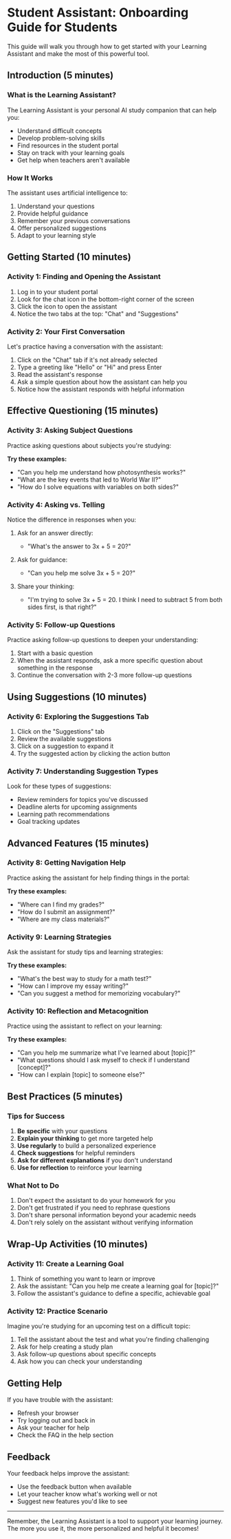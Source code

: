 # Student Assistant: Onboarding Guide for Students

This guide will walk you through how to get started with your Learning Assistant and make the most of this powerful tool.

## Introduction (5 minutes)

### What is the Learning Assistant?

The Learning Assistant is your personal AI study companion that can help you:
- Understand difficult concepts
- Develop problem-solving skills
- Find resources in the student portal
- Stay on track with your learning goals
- Get help when teachers aren't available

### How It Works

The assistant uses artificial intelligence to:
1. Understand your questions
2. Provide helpful guidance
3. Remember your previous conversations
4. Offer personalized suggestions
5. Adapt to your learning style

## Getting Started (10 minutes)

### Activity 1: Finding and Opening the Assistant

1. Log in to your student portal
2. Look for the chat icon in the bottom-right corner of the screen
3. Click the icon to open the assistant
4. Notice the two tabs at the top: "Chat" and "Suggestions"

### Activity 2: Your First Conversation

Let's practice having a conversation with the assistant:

1. Click on the "Chat" tab if it's not already selected
2. Type a greeting like "Hello" or "Hi" and press Enter
3. Read the assistant's response
4. Ask a simple question about how the assistant can help you
5. Notice how the assistant responds with helpful information

## Effective Questioning (15 minutes)

### Activity 3: Asking Subject Questions

Practice asking questions about subjects you're studying:

**Try these examples:**
- "Can you help me understand how photosynthesis works?"
- "What are the key events that led to World War II?"
- "How do I solve equations with variables on both sides?"

### Activity 4: Asking vs. Telling

Notice the difference in responses when you:

1. Ask for an answer directly:
   - "What's the answer to 3x + 5 = 20?"

2. Ask for guidance:
   - "Can you help me solve 3x + 5 = 20?"

3. Share your thinking:
   - "I'm trying to solve 3x + 5 = 20. I think I need to subtract 5 from both sides first, is that right?"

### Activity 5: Follow-up Questions

Practice asking follow-up questions to deepen your understanding:

1. Start with a basic question
2. When the assistant responds, ask a more specific question about something in the response
3. Continue the conversation with 2-3 more follow-up questions

## Using Suggestions (10 minutes)

### Activity 6: Exploring the Suggestions Tab

1. Click on the "Suggestions" tab
2. Review the available suggestions
3. Click on a suggestion to expand it
4. Try the suggested action by clicking the action button

### Activity 7: Understanding Suggestion Types

Look for these types of suggestions:
- Review reminders for topics you've discussed
- Deadline alerts for upcoming assignments
- Learning path recommendations
- Goal tracking updates

## Advanced Features (15 minutes)

### Activity 8: Getting Navigation Help

Practice asking the assistant for help finding things in the portal:

**Try these examples:**
- "Where can I find my grades?"
- "How do I submit an assignment?"
- "Where are my class materials?"

### Activity 9: Learning Strategies

Ask the assistant for study tips and learning strategies:

**Try these examples:**
- "What's the best way to study for a math test?"
- "How can I improve my essay writing?"
- "Can you suggest a method for memorizing vocabulary?"

### Activity 10: Reflection and Metacognition

Practice using the assistant to reflect on your learning:

**Try these examples:**
- "Can you help me summarize what I've learned about [topic]?"
- "What questions should I ask myself to check if I understand [concept]?"
- "How can I explain [topic] to someone else?"

## Best Practices (5 minutes)

### Tips for Success

1. **Be specific** with your questions
2. **Explain your thinking** to get more targeted help
3. **Use regularly** to build a personalized experience
4. **Check suggestions** for helpful reminders
5. **Ask for different explanations** if you don't understand
6. **Use for reflection** to reinforce your learning

### What Not to Do

1. Don't expect the assistant to do your homework for you
2. Don't get frustrated if you need to rephrase questions
3. Don't share personal information beyond your academic needs
4. Don't rely solely on the assistant without verifying information

## Wrap-Up Activities (10 minutes)

### Activity 11: Create a Learning Goal

1. Think of something you want to learn or improve
2. Ask the assistant: "Can you help me create a learning goal for [topic]?"
3. Follow the assistant's guidance to define a specific, achievable goal

### Activity 12: Practice Scenario

Imagine you're studying for an upcoming test on a difficult topic:
1. Tell the assistant about the test and what you're finding challenging
2. Ask for help creating a study plan
3. Ask follow-up questions about specific concepts
4. Ask how you can check your understanding

## Getting Help

If you have trouble with the assistant:
- Refresh your browser
- Try logging out and back in
- Ask your teacher for help
- Check the FAQ in the help section

## Feedback

Your feedback helps improve the assistant:
- Use the feedback button when available
- Let your teacher know what's working well or not
- Suggest new features you'd like to see

---

Remember, the Learning Assistant is a tool to support your learning journey. The more you use it, the more personalized and helpful it becomes!
